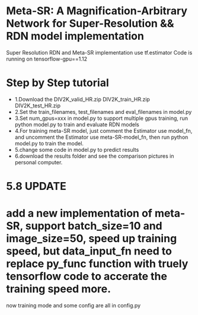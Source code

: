 # Meta-SR: A Magnification-Arbitrary Network for Super-Resolution && RDN model implementation
Super Resolution RDN and Meta-SR implementation use tf.estimator
Code is running on tensorflow-gpu==1.12

# Step by Step tutorial
- 1.Download the DIV2K_valid_HR.zip DIV2K_train_HR.zip DIV2K_test_HR.zip
- 2.Set the train_filenames, test_filenames and eval_filenames in model.py
- 3.Set num_gpus=xxx in model.py to support multiple gpus training, run python model.py to train and evaluate RDN models
- 4.For training meta-SR model, just comment the Estimator use model_fn, and uncomment the Estimator use meta-SR-model_fn, then run python model.py to train the model.
- 5.change some code in model.py to predict results
- 6.download the results folder and see the comparison pictures in personal computer.


# 5.8 UPDATE
# add a new implementation of meta-SR, support batch_size=10 and image_size=50, speed up training speed, but data_input_fn need to replace py_func function with truely tensorflow code to accerate the training speed more.

now training mode and some config are all in config.py

